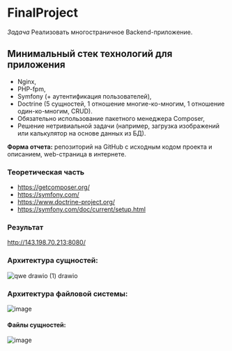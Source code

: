 # FinalProject

*Задача* Реализовать многостраничное Backend-приложение.

## Минимальный стек технологий для приложения
* Nginx, 
* PHP-fpm, 
* Symfony (+ аутентификация пользователей), 
* Doctrine (5 сущностей, 1 отношение многие-ко-многим, 1 отношение один-ко-многим, CRUD). 
* Обязательно использование пакетного менеджера Composer,
* Решение нетривиальной задачи (например, загрузка изображений или калькулятор на основе данных из БД).

**Форма  отчета:** репозиторий на GitHub с исходным кодом проекта и описанием, web-страница в интернете.

### Теоретическая часть
- https://getcomposer.org/
- https://symfony.com/
- https://www.doctrine-project.org/ 
- https://symfony.com/doc/current/setup.html

### Результат
http://143.198.70.213:8080/

### Архитектура сущностей:
![qwe drawio (1) drawio](https://user-images.githubusercontent.com/91362737/175778132-4f8a259d-c1b6-4da4-bbb7-b131f75f7f62.png)

### Архитектура файловой системы:
![image](https://user-images.githubusercontent.com/91362737/175777883-c4513fa4-520f-4611-8df2-0a5da3680471.png)

#### Файлы сущностей:
![image](https://user-images.githubusercontent.com/91362737/175777963-65ee1cb3-3bd4-47da-aa10-4c91a84693a7.png)
